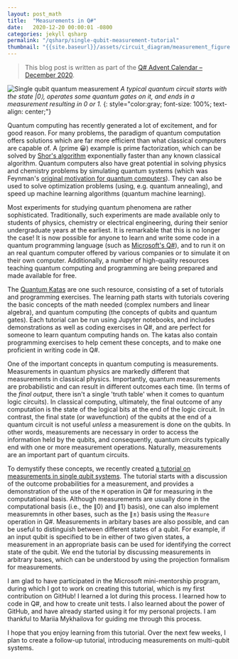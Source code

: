 ```yaml
---
layout: post_math
title:  "Measurements in Q#"
date:   2020-12-20 00:00:01 -0800
categories: jekyll qsharp
permalink: "/qsharp/single-qubit-measurement-tutorial"
thumbnail: "{{site.baseurl}}/assets/circuit_diagram/measurement_figure.png"
---
```


> This blog post is written as part of the [Q# Advent Calendar – December 2020](https://devblogs.microsoft.com/qsharp/q-advent-calendar-2020/).


![Single qubit quantum measurement]({{site.baseurl}}/assets/circuit_diagram/measurement_figure.png "Single qubit quantum measurement")
*A typical quantum circuit starts with the state $|0\rangle$, operates some quantum gates on it, and ends in a measurement resulting in 0 or 1.*
{: style="color:gray; font-size: 100%; text-align: center;"}

Quantum computing has recently generated a lot of excitement, and for good reason. For many problems, the paradigm of quantum computation offers solutions which are far more efficient than what classical computers are capable of. A (prime :grinning:) example is prime factorization, which can be solved by [Shor's algorithm](https://en.wikipedia.org/wiki/Shor%27s_algorithm) exponentially faster than any known classical algorithm. Quantum computers also have great potential in solving physics and chemistry problems by simulating quantum systems (which was Feynman's [original motivation for quantum computers](https://link.springer.com/article/10.1007/BF02650179)). They can also be used to solve optimization problems (using, e.g. quantum annealing), and speed up machine learning algorithms (quantum machine learning). 

Most experiments for studying quantum phenomena are rather sophisticated. Traditionally, such experiments are made available only to students of physics, chemistry or electrical engineering, during their senior undergraduate years at the earliest. It is remarkable that this is no longer the case! It is now possible for anyone to learn and write some code in a quantum programming language (such as [Microsoft's Q#](https://docs.microsoft.com/en-us/quantum/overview/what-is-qsharp-and-qdk)), and to run it on an real quantum computer offered by various companies or to simulate it on their own computer. Additionally, a number of high-quality resources teaching quantum computing and programming are being prepared and made available for free. 

The [Quantum Katas](https://github.com/Microsoft/QuantumKatas) are one such resource, consisting of a set of tutorials and programming exercises. The learning path starts with tutorials covering the basic concepts of the math needed (complex numbers and linear algebra), and quantum computing (the concepts of qubits and quantum gates). Each tutorial can be run using Jupyter notebooks, and includes demonstrations as well as coding exercises in Q#, and are perfect for someone to learn quantum computing hands on. The katas also contain programming exercises to help cement these concepts, and to make one proficient in writing code in Q#.

One of the important concepts in quantum computing is measurements. Measurements in quantum physics are markedly different that measurements in classical physics. Importantly, quantum measurements are probabilistic and can result in different outcomes each time. (In terms of the _final output_, there isn't a single 'truth table' when it comes to quantum logic circuits). In classical computing, ultimately, the final outcome of any computation is the state of the logical bits at the end of the logic circuit. In contrast, the final state (or wavefunction) of the qubits at the end of a quantum circuit is not useful _unless_ a measurement is done on the qubits. In other words, measurements are necessary in order to access the information held by the qubits, and consequently, quantum circuits typically end with one or more measurement operations. Naturally, measurements are an important part of quantum circuits.

To demystify these concepts, we recently created [a tutorial on measurements in single qubit systems](https://github.com/microsoft/QuantumKatas/tree/main/tutorials/SingleQubitSystemMeasurements). The tutorial starts with a discussion of the outcome probabilities for a measurement, and provides a demonstration of the use of the `M` operation in Q# for measuring in the computational basis. Although measurements are usually done in the computational basis (i.e., the $\|0\rangle$ and $\|1\rangle$ basis), one can also implement measuremnts in other bases, such as the $\|\pm\rangle$ basis using the `Measure` operation in Q#. Measurements in arbitary bases are also possible, and can be useful to distinguish between different states of a qubit. For example, if an input qubit is specified to be in either of two given states, a measurement in an appropriate basis can be used for identifying the correct state of the qubit. We end the tutorial by discussing measurements in arbitrary bases, which can be understood by using the projection formalism for measurements.

I am glad to have participated in the Microsoft mini-mentorship program, during which I got to work on creating this tutorial, which is my first contribution on GitHub! I learned a lot during this process. I learned how to code in Q#, and how to create unit tests. I also learned about the power of GitHub, and have already started using it for my personal projects. I am thankful to Mariia Mykhailova for guiding me through this process. 

 I hope that you enjoy learning from this tutorial. Over the next few weeks, I plan to create a follow-up tutorial, introducing measurements on multi-qubit systems.

<!-- ---------------
add /** Page content */
.page-content { padding: 30px 0; flex: 1; text-align: justify;} /*added text-align: justify;*/
--------------
 -->


<!-- Jekyll also offers powerful support for code snippets:
 -->
<!-- {% highlight ruby %}
def print_hi(name)
  puts "Hi, #{name}"
end
print_hi('Tom')
#=> prints 'Hi, Tom' to STDOUT.
{% endhighlight %} -->